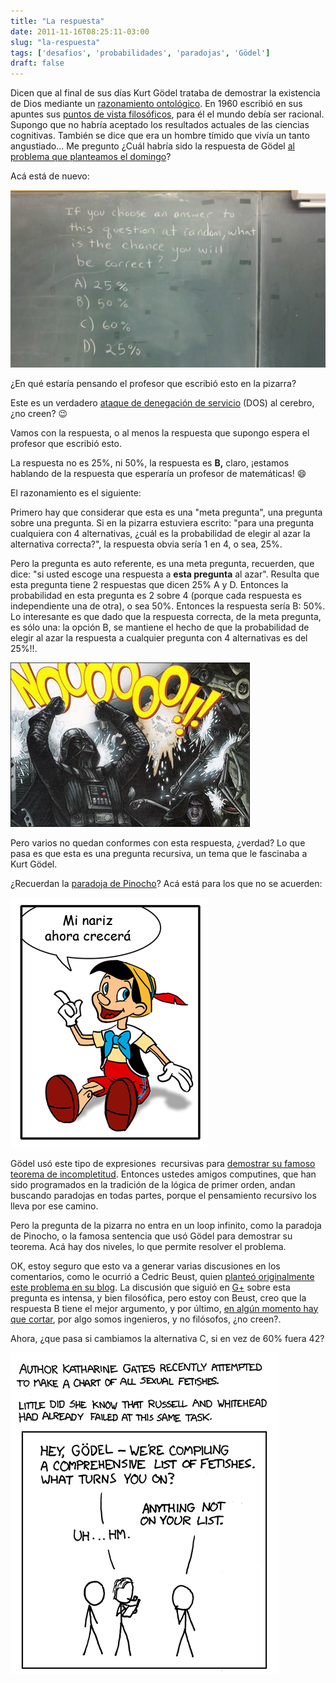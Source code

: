 ```yaml
---
title: "La respuesta"
date: 2011-11-16T08:25:11-03:00
slug: "la-respuesta"
tags: ['desafios', 'probabilidades', 'paradojas', 'Gödel']
draft: false
---
```


Dicen que al final de sus días Kurt Gödel trataba de demostrar la
existencia de Dios mediante un [razonamiento
ontológico](http://en.wikipedia.org/wiki/G%C3%B6del's_ontological_proof).
En 1960 escribió en sus apuntes sus 
[puntos de vista filosóficos](http://cs.nyu.edu/kandathi/goedel_viewpoint.html), para él
el mundo debía ser racional. Supongo que no habría aceptado los
resultados actuales de las ciencias cognitivas. También se dice que era
un hombre tímido que vivía un tanto angustiado... Me pregunto ¿Cuál
habría sido la respuesta de Gödel [al problema que planteamos el
domingo](http://www.lnds.net/blog/2011/11/desafio.html)?

Acá está de nuevo:

![desafio-probabilidad](desafio-probabilidad.jpg)

¿En qué estaría pensando el profesor que escribió esto en la pizarra?

Este es un verdadero [ataque de denegación de
servicio](http://es.wikipedia.org/wiki/Ataque_de_denegaci%C3%B3n_de_servicio)
(DOS) al cerebro, ¿no creen? :wink:

Vamos con la respuesta, o al menos la respuesta que supongo espera el
profesor que escribió esto.

La respuesta no es 25%, ni 50%, la respuesta es **B,** claro, ¡estamos
hablando de la respuesta que esperaría un profesor de matemáticas! :smile:

El razonamiento es el siguiente:

Primero hay que considerar que esta es una "meta pregunta", una pregunta
sobre una pregunta. Si en la pizarra estuviera escrito: "para una
pregunta cualquiera con 4 alternativas, ¿cuál es la probabilidad de
elegir al azar la  alternativa correcta?", la respuesta obvia sería 1 en
4, o sea, 25%.

Pero la pregunta es auto referente, es una meta pregunta, recuerden, que
dice: "si usted escoge una respuesta a **esta pregunta** al azar".
Resulta que esta pregunta tiene 2 respuestas que dicen 25% A y D.
Entonces la probabilidad en esta pregunta es 2 sobre 4 (porque cada
respuesta es independiente una de otra), o sea 50%. Entonces la
respuesta sería B: 50%. Lo interesante es que dado que la respuesta
correcta, de la meta pregunta, es sólo una: la opción B, se mantiene el
hecho de que la probabilidad de elegir al azar la respuesta a cualquier
pregunta con 4 alternativas es del 25%!!.

![vader](vader.jpg)

Pero varios no quedan conformes con esta respuesta, ¿verdad? Lo que pasa
es que esta es una pregunta recursiva, un tema que le fascinaba a Kurt
Gödel.

¿Recuerdan la [paradoja de Pinocho](/blog/2010/11/la-paradoja-de-pinocho-y-el-origen-de-la-computacion.html)?
Acá está para los que no se acuerden:

![](paradojadepinocho2.png)

Gödel usó este tipo de expresiones  recursivas para 
[demostrar su famoso teorema de incompletitud](/blog/2010/11/la-paradoja-de-pinocho-y-el-origen-de-la-computacion.html).
Entonces ustedes amigos computines, que han sido programados en la
tradición de la lógica de primer orden, andan buscando paradojas en
todas partes, porque el pensamiento recursivo los lleva por ese camino.

Pero la pregunta de la pizarra no entra en un loop infinito, como la
paradoja de Pinocho, o la famosa sentencia que usó Gödel para demostrar
su teorema. Acá hay dos niveles, lo que permite resolver el problema.

OK, estoy seguro que esto va a generar varias discusiones en los
comentarios, como le ocurrió a Cedric Beust, quien [planteó
originalmente este problema en su
blog](http://beust.com/weblog/2011/10/27/probability-quiz/). La
discusión que siguió en
[G+](https://plus.google.com/108840253750748459271/posts/3g9UvRt4iZi)
sobre esta pregunta es intensa, y bien filosófica, pero estoy con Beust,
creo que la respuesta B tiene el mejor argumento, y por último, [en
algún momento hay que
cortar](http://www.akarru.org/blog/2010/06/nudos-espadas-y-huevos/), por
algo somos ingenieros, y no filósofos, ¿no creen?.

Ahora, ¿que pasa si cambiamos la alternativa C, si en vez de 60% fuera
42?

![fetishes](fetishes.png)
